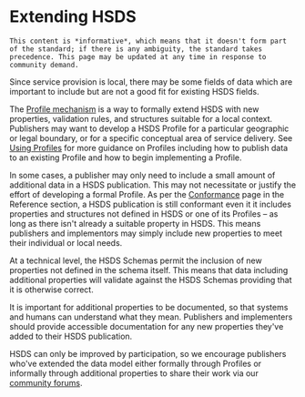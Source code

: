 Extending HSDS
==============

```{note}
This content is *informative*, which means that it doesn't form part of the standard; if there is any ambiguity, the standard takes precedence. This page may be updated at any time in response to community demand.
```

Since service provision is local, there may be some fields of data which are important to include but are not a good fit for existing HSDS fields. 

The [Profile mechanism](profiles) is a way to formally extend HSDS with new properties, validation rules, and structures suitable for a local context. Publishers may want to develop a HSDS Profile for a particular geographic or legal boundary, or for a specific conceptual area of service delivery. See [Using Profiles](using_profiles) for more guidance on Profiles including how to publish data to an existing Profile and how to begin implementing a Profile.

In some cases, a publisher may only need to include a small amount of additional data in a HSDS publication. This may not necessitate or justify the effort of developing a formal Profile. As per the [Conformance](conformance) page in the Reference section, a HSDS publication is still conformant even it it includes properties and structures not defined in HSDS or one of its Profiles &ndash; as long as there isn't already a suitable property in HSDS. This means publishers and implementors may simply include new properties to meet their individual or local needs.

At a technical level, the HSDS Schemas permit the inclusion of new properties not defined in the schema itself. This means that data including additional properties will validate against the HSDS Schemas providing that it is otherwise correct.

It is important for additional properties to be documented, so that systems and humans can understand what they mean. Publishers and implementers should provide accessible documentation for any new properties they've added to their HSDS publication.

HSDS can only be improved by participation, so we encourage publishers who've extended the data model either formally through Profiles or informally through additional properties to share their work via our [community forums](https://forum.openreferral.org/).

